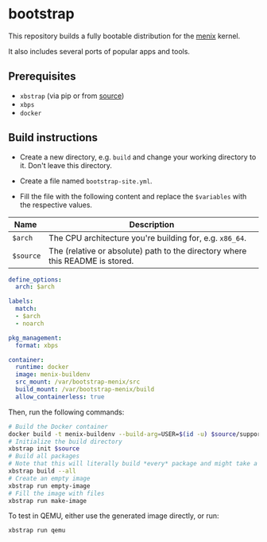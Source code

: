 # bootstrap

This repository builds a fully bootable distribution for the [menix](https://github.com/menix-os/menix) kernel.

It also includes several ports of popular apps and tools.

## Prerequisites
- `xbstrap` (via pip or from [source](https://github.com/managarm/xbstrap))
- `xbps`
- `docker`

## Build instructions

- Create a new directory, e.g. `build` and change your working directory to it. Don't leave this directory.

- Create a file named `bootstrap-site.yml`.

- Fill the file with the following content and replace the `$variables` with the respective values.

Name      | Description
----      | ---
`$arch`   | The CPU architecture you're building for, e.g. `x86_64`.
`$source` | The (relative or absolute) path to the directory where this README is stored.

```yaml
define_options:
  arch: $arch

labels:
  match:
  - $arch
  - noarch

pkg_management:
  format: xbps

container:
  runtime: docker
  image: menix-buildenv
  src_mount: /var/bootstrap-menix/src
  build_mount: /var/bootstrap-menix/build
  allow_containerless: true
```

Then, run the following commands:
```sh
# Build the Docker container
docker build -t menix-buildenv --build-arg=USER=$(id -u) $source/support
# Initialize the build directory
xbstrap init $source
# Build all packages
# Note that this will literally build *every* package and might take a while.
xbstrap build --all
# Create an empty image
xbstrap run empty-image
# Fill the image with files
xbstrap run make-image
```

To test in QEMU, either use the generated image directly, or run:
```sh
xbstrap run qemu
```
